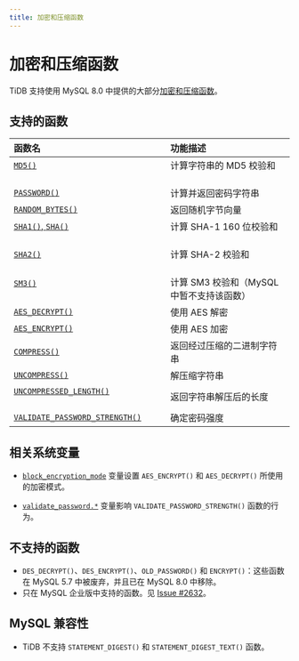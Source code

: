 ```yaml
---
title: 加密和压缩函数
---
```


# 加密和压缩函数

TiDB 支持使用 MySQL 8.0 中提供的大部分[加密和压缩函数](https://dev.mysql.com/doc/refman/8.0/en/encryption-functions.html)。

## 支持的函数

| 函数名      | 功能描述      |
|:-----------|:----------------------------|
| [`MD5()`](https://dev.mysql.com/doc/refman/8.0/en/encryption-functions.html#function_md5)                                                             | 计算字符串的 MD5 校验和        |
| [`PASSWORD()`](https://dev.mysql.com/doc/refman/8.0/en/encryption-functions.html#function_password)                                | 计算并返回密码字符串          |
| [`RANDOM_BYTES()`](https://dev.mysql.com/doc/refman/8.0/en/encryption-functions.html#function_random-bytes)                                           | 返回随机字节向量                       |
| [`SHA1()`, `SHA()`](https://dev.mysql.com/doc/refman/8.0/en/encryption-functions.html#function_sha1)                                                    | 计算 SHA-1 160 位校验和               |
| [`SHA2()`](https://dev.mysql.com/doc/refman/8.0/en/encryption-functions.html#function_sha2)                                                           | 计算 SHA-2 校验和                       |
| [`SM3()`](https://zh.m.wikipedia.org/zh-hans/SM3)                                                           | 计算 SM3 校验和（MySQL 中暂不支持该函数）           |
| [`AES_DECRYPT()`](https://dev.mysql.com/doc/refman/8.0/en/encryption-functions.html#function_aes-decrypt)                                             | 使用 AES 解密                             |
| [`AES_ENCRYPT()`](https://dev.mysql.com/doc/refman/8.0/en/encryption-functions.html#function_aes-encrypt)                                             | 使用 AES 加密                                 |
| [`COMPRESS()`](https://dev.mysql.com/doc/refman/8.0/en/encryption-functions.html#function_compress)                                                   | 返回经过压缩的二进制字符串                |
| [`UNCOMPRESS()`](https://dev.mysql.com/doc/refman/8.0/en/encryption-functions.html#function_uncompress)                                               | 解压缩字符串                   |
| [`UNCOMPRESSED_LENGTH()`](https://dev.mysql.com/doc/refman/8.0/en/encryption-functions.html#function_uncompressed-length)                             | 返回字符串解压后的长度  |
| [`VALIDATE_PASSWORD_STRENGTH()`](https://dev.mysql.com/doc/refman/8.0/en/encryption-functions.html#function_validate-password-strength)               | 确定密码强度            |

## 相关系统变量

* [`block_encryption_mode`](/system-variables.md#block_encryption_mode) 变量设置 `AES_ENCRYPT()` 和 `AES_DECRYPT()` 所使用的加密模式。

* [`validate_password.*`](/system-variables.md) 变量影响 `VALIDATE_PASSWORD_STRENGTH()` 函数的行为。

## 不支持的函数

* `DES_DECRYPT()`、`DES_ENCRYPT()`、`OLD_PASSWORD()` 和 `ENCRYPT()`：这些函数在 MySQL 5.7 中被废弃，并且已在 MySQL 8.0 中移除。
* 只在 MySQL 企业版中支持的函数。见 [Issue #2632](https://github.com/pingcap/tidb/issues/2632)。

## MySQL 兼容性

* TiDB 不支持 `STATEMENT_DIGEST()` 和 `STATEMENT_DIGEST_TEXT()` 函数。
